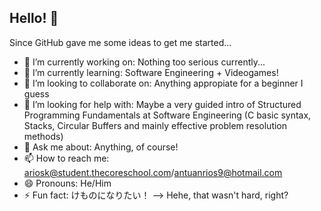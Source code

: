 ## Hello! 👋

Since GitHub gave me some ideas to get me started...

- 🔭 I’m currently working on: Nothing too serious currently...
- 🌱 I’m currently learning: Software Engineering + Videogames!
- 👯 I’m looking to collaborate on: Anything appropiate for a beginner I guess 
- 🤔 I’m looking for help with: Maybe a very guided intro of Structured Programming Fundamentals at Software Engineering (C basic syntax, Stacks, Circular Buffers and mainly effective problem resolution methods)
- 💬 Ask me about: Anything, of course!
- 📫 How to reach me: ariosk@student.thecoreschool.com/antuanrios9@hotmail.com
- 😄 Pronouns: He/Him
- ⚡ Fun fact: けものになりたい！
--> Hehe, that wasn't hard, right?
